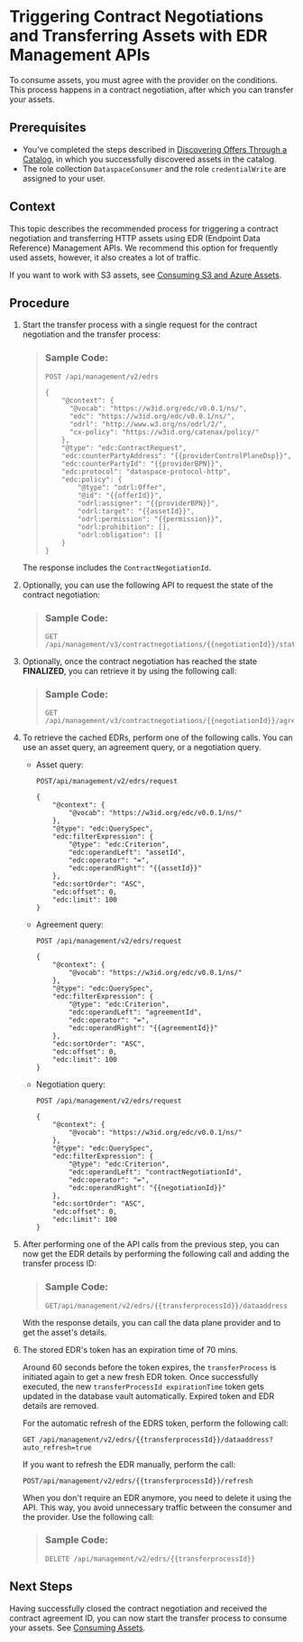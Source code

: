<!-- loioeace95e9ecb44768a8d2010f79573541 -->

# Triggering Contract Negotiations and Transferring Assets with EDR Management APIs

To consume assets, you must agree with the provider on the conditions. This process happens in a contract negotiation, after which you can transfer your assets.



<a name="loioeace95e9ecb44768a8d2010f79573541__prereq_lvb_njd_2zb"/>

## Prerequisites

-   You've completed the steps described in [Discovering Offers Through a Catalog](discovering-offers-through-a-catalog-90f3619.md), in which you successfully discovered assets in the catalog.
-   The role collection `DataspaceConsumer` and the role `credentialWrite` are assigned to your user.



## Context

This topic describes the recommended process for triggering a contract negotiation and transferring HTTP assets using EDR \(Endpoint Data Reference\) Management APIs. We recommend this option for frequently used assets, however, it also creates a lot of traffic.

If you want to work with S3 assets, see [Consuming S3 and Azure Assets](consuming-s3-and-azure-assets-4afdf5c.md).



## Procedure

1.  Start the transfer process with a single request for the contract negotiation and the transfer process:

    > ### Sample Code:  
    > ```
    > POST /api/management/v2/edrs
    > 								
    > {
    >     "@context": {
    >       "@vocab": "https://w3id.org/edc/v0.0.1/ns/",
    >       "edc": "https://w3id.org/edc/v0.0.1/ns/",
    >       "odrl": "http://www.w3.org/ns/odrl/2/",
    >       "cx-policy": "https://w3id.org/catenax/policy/"
    >     },   
    >     "@type": "edc:ContractRequest",
    >     "edc:counterPartyAddress": "{{providerControlPlaneDsp}}",
    >     "edc:counterPartyId": "{{providerBPN}}",
    >     "edc:protocol": "dataspace-protocol-http",
    >     "edc:policy": {       
    >         "@type": "odrl:Offer",
    >         "@id": "{{offerId}}",
    >         "odrl:assigner": "{{providerBPN}}",
    >         "odrl:target": "{{assetId}}",
    >         "odrl:permission": "{{permission}}",
    >         "odrl:prohibition": [],
    >         "odrl:obligation": []
    >     }
    > }					
    > ```

    The response includes the `ContractNegotiationId`.

2.  Optionally, you can use the following API to request the state of the contract negotiation:

    > ### Sample Code:  
    > ```
    > GET /api/management/v3/contractnegotiations/{{negotiationId}}/state
    > ```

3.  Optionally, once the contract negotiation has reached the state **FINALIZED**, you can retrieve it by using the following call:

    > ### Sample Code:  
    > ```
    > GET /api/management/v3/contractnegotiations/{{negotiationId}}/agreement
    > ```

4.  To retrieve the cached EDRs, perform one of the following calls. You can use an asset query, an agreement query, or a negotiation query.

    -   Asset query:

        ```
        POST/api/management/v2/edrs/request
        
        {
            "@context": {
                "@vocab": "https://w3id.org/edc/v0.0.1/ns/"
            },
            "@type": "edc:QuerySpec",
            "edc:filterExpression": {
                "@type": "edc:Criterion",
                "edc:operandLeft": "assetId",
                "edc:operator": "=",
                "edc:operandRight": "{{assetId}}"
            },
            "edc:sortOrder": "ASC",
            "edc:offset": 0,
            "edc:limit": 100
        }
        ```

    -   Agreement query:

        ```
        POST /api/management/v2/edrs/request 
        
        {
            "@context": {
                "@vocab": "https://w3id.org/edc/v0.0.1/ns/"
            },
            "@type": "edc:QuerySpec",
            "edc:filterExpression": {
                "@type": "edc:Criterion",
                "edc:operandLeft": "agreementId",
                "edc:operator": "=",
                "edc:operandRight": "{{agreementId}}"
            },
            "edc:sortOrder": "ASC",
            "edc:offset": 0,
            "edc:limit": 100
        }
        ```

    -   Negotiation query:

        ```
        POST /api/management/v2/edrs/request
        
        {
            "@context": {
                "@vocab": "https://w3id.org/edc/v0.0.1/ns/"
            },
            "@type": "edc:QuerySpec",
            "edc:filterExpression": {
                "@type": "edc:Criterion",
                "edc:operandLeft": "contractNegotiationId",
                "edc:operator": "=",
                "edc:operandRight": "{{negotiationId}}"
            },
            "edc:sortOrder": "ASC",
            "edc:offset": 0,
            "edc:limit": 100
        }
        ```


5.  After performing one of the API calls from the previous step, you can now get the EDR details by performing the following call and adding the transfer process ID:

    > ### Sample Code:  
    > ```
    > GET/api/management/v2/edrs/{{transferprocessId}}/dataaddress
    > ```

    With the response details, you can call the data plane provider and to get the asset's details.

6.  The stored EDR's token has an expiration time of 70 mins.

    Around 60 seconds before the token expires, the `transferProcess` is initiated again to get a new fresh EDR token. Once successfully executed, the new `transferProcessId expirationTime` token gets updated in the database vault automatically. Expired token and EDR details are removed.

    For the automatic refresh of the EDRS token, perform the following call:

    ```
    GET /api/management/v2/edrs/{{transferprocessId}}/dataaddress?auto_refresh=true
    ```

    If you want to refresh the EDR manually, perform the call:

    ```
    POST/api/management/v2/edrs/{{transferprocessId}}/refresh
    ```

    When you don't require an EDR anymore, you need to delete it using the API. This way, you avoid unnecessary traffic between the consumer and the provider. Use the following call:

    > ### Sample Code:  
    > ```
    > DELETE /api/management/v2/edrs/{{transferprocessId}}
    > ```




<a name="loioeace95e9ecb44768a8d2010f79573541__postreq_dmz_pjd_2zb"/>

## Next Steps

Having successfully closed the contract negotiation and received the contract agreement ID, you can now start the transfer process to consume your assets. See [Consuming Assets](consuming-assets-f6b27ac.md).

